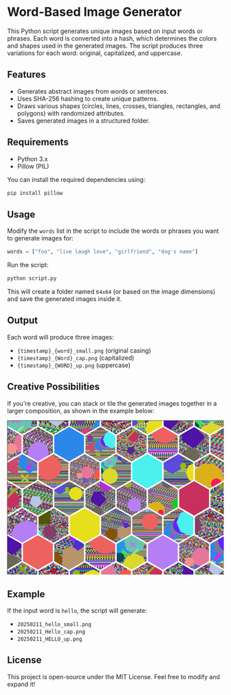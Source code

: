 # Word-Based Image Generator

This Python script generates unique images based on input words or phrases. Each word is converted into a hash, which determines the colors and shapes used in the generated images. The script produces three variations for each word: original, capitalized, and uppercase.

## Features
- Generates abstract images from words or sentences.
- Uses SHA-256 hashing to create unique patterns.
- Draws various shapes (circles, lines, crosses, triangles, rectangles, and polygons) with randomized attributes.
- Saves generated images in a structured folder.

## Requirements
- Python 3.x
- Pillow (PIL)

You can install the required dependencies using:
```sh
pip install pillow
```

## Usage
Modify the `words` list in the script to include the words or phrases you want to generate images for:
```python
words = ["foo", "live laugh love", "girlfriend", "dog's name"]
```
Run the script:
```sh
python script.py
```
This will create a folder named `64x64` (or based on the image dimensions) and save the generated images inside it.

## Output
Each word will produce three images:
- `{timestamp}_{word}_small.png` (original casing)
- `{timestamp}_{Word}_cap.png` (capitalized)
- `{timestamp}_{WORD}_up.png` (uppercase)

## Creative Possibilities
If you're creative, you can stack or tile the generated images together in a larger composition, as shown in the example below:

![Creative Idea](creativeIdea.png)

## Example
If the input word is `hello`, the script will generate:
- `20250211_hello_small.png`
- `20250211_Hello_cap.png`
- `20250211_HELLO_up.png`

## License
This project is open-source under the MIT License. Feel free to modify and expand it!
